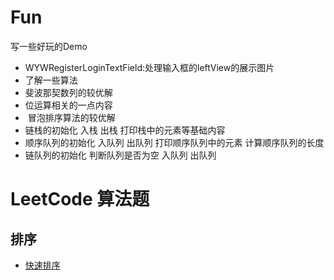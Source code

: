 # Fun
写一些好玩的Demo
- WYWRegisterLoginTextField:处理输入框的leftView的展示图片
- 了解一些算法
-   斐波那契数列的较优解
-   位运算相关的一点内容
-  冒泡排序算法的较优解
- 链栈的初始化 入栈 出栈 打印栈中的元素等基础内容
- 顺序队列的初始化 入队列 出队列 打印顺序队列中的元素 计算顺序队列的长度
- 链队列的初始化 判断队列是否为空 入队列 出队列


# LeetCode 算法题
## 排序
- [快速排序](https://github.com/twototwoto/Fun/wiki/%E6%8E%92%E5%BA%8F)

